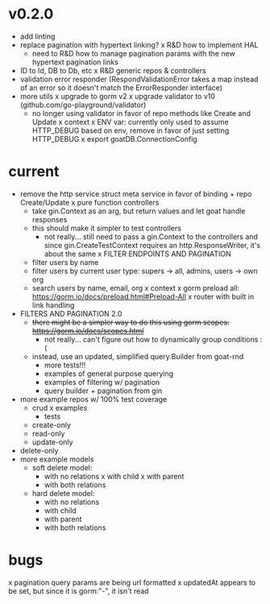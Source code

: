 
# v0.2.0
- add linting
- replace pagination with hypertext linking?
  x R&D how to implement HAL
  - need to R&D how to manage pagination params with the new hypertext pagination links
- ID to Id, DB to Db, etc
x R&D generic repos & controllers
- validation error responder (RespondValidationError takes a map instead of an error so it doesn't match the ErrorResponder interface)
- more utils
x upgrade to gorm v2
x upgrade validator to v10 (github.com/go-playground/validator)
  - no longer using validator in favor of repo methods like Create and Update
x context
x ENV var: currently only used to assume HTTP_DEBUG based on env, remove in favor of just setting HTTP_DEBUG
x export goatDB.ConnectionConfig



# current
- remove the http service struct meta service in favor of binding + repo Create/Update
x pure function controllers
  - take gin.Context as an arg, but return values and let goat handle responses
  - this should make it simpler to test controllers
    - not really... still need to pass a gin.Context to the controllers and since gin.CreateTestContext requires an http.ResponseWriter, it's about the same
x FILTER ENDPOINTS AND PAGINATION
  - filter users by name
  - filter users by current user type: supers -> all, admins, users -> own org
  - search users by name, email, org
x context
x gorm preload all: https://gorm.io/docs/preload.html#Preload-All
x router with built in link handling
- FILTERS AND PAGINATION 2.0
  - ~~there might be a simpler way to do this using gorm scopes: https://gorm.io/docs/scopes.html~~
    - not really... can't figure out how to dynamically group conditions :(
  - instead, use an updated, simplified query.Builder from goat-rnd
    - more tests!!!
    - examples of general purpose querying
    - examples of filtering w/ pagination
    - query builder + pagination from gin
- more example repos w/ 100% test coverage
  - crud
    x examples
    - tests
  - create-only
  - read-only
  - update-only
- delete-only
- more example models
  - soft delete model:
    - with no relations
    x with child
    x with parent
    - with both relations
  - hard delete model:
    - with no relations
    - with child
    - with parent
    - with both relations

# bugs
x pagination query params are being url formatted
x updatedAt appears to be set, but since it is gorm:"-", it isn't read

